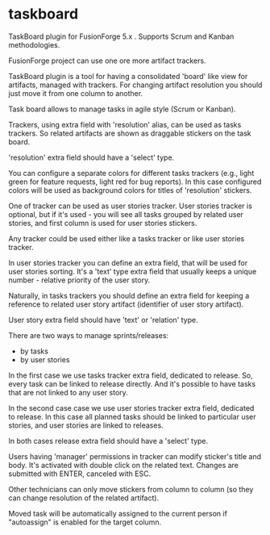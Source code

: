 taskboard
=========

TaskBoard plugin for FusionForge 5.x . Supports Scrum and Kanban methodologies.


FusionForge project can use one ore more artifact trackers.

TaskBoard plugin is a tool for having a consolidated 'board' like view for artifacts, managed with trackers.
For changing artifact resolution you should just move it from one column to another.

Task board allows to manage tasks in agile style (Scrum or Kanban).

Trackers, using extra field with 'resolution' alias, can be used as tasks trackers. So
related artifacts are shown as draggable stickers on the task board.

'resolution' extra field should have a 'select' type.

You can configure a separate colors for different tasks trackers (e.g., light green for 
feature requests, light red for bug reports). In this case configured colors will be used as background colors
for titles of 'resolution' stickers.

One of tracker can be used as user stories tracker. User stories tracker is optional, but
if it's used - you will see all tasks grouped by related user stories, and first column is used for
user stories stickers.

Any tracker could be used either like a tasks tracker or like user stories tracker.

In user stories tracker you can define an extra field, that will be used for user stories sorting.
It's a 'text' type extra field that usually keeps a unique number - relative priority of the user story.

Naturally, in tasks trackers you should define an extra field for keeping a reference to related user story artifact
(identifier of user story artifact).

User story extra field should have 'text' or 'relation' type.

There are two ways to manage sprints/releases:
- by tasks
- by user stories

In the first case we use tasks tracker extra field, dedicated to release. So, every task can be linked 
to release directly. And it's possible to have tasks that are not linked to any user story.

In the second case case we use user stories tracker extra field, dedicated to release. In this case all planned tasks
should be linked to particular user stories, and user stories are linked to releases.

In both cases release extra field should have a 'select' type.

Users having 'manager' permissions in tracker can modify sticker's title and body. It's activated with double click on the related text.
Changes are submitted with ENTER, canceled with ESC.

Other technicians can only move stickers from column to column (so they can change resolution of the related artifact). 

Moved task will be automatically assigned to the current person if "autoassign" is enabled for the target column.
